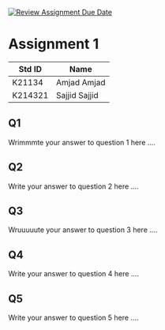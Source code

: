[![Review Assignment Due Date](https://classroom.github.com/assets/deadline-readme-button-24ddc0f5d75046c5622901739e7c5dd533143b0c8e959d652212380cedb1ea36.svg)](https://classroom.github.com/a/oYBqdRz8)
# Assignment 1
|Std ID|Name|
|------|-|
|K21134|Amjad Amjad|
|K214321|Sajjid Sajjid|

## Q1
Wrimmmte your answer to question 1 here ....
## Q2
Write your answer to question 2 here ....
## Q3
Wruuuuute your answer to question 3 here ....
## Q4
Write your answer to question 4 here ....
## Q5
Write your answer to question 5 here ....

